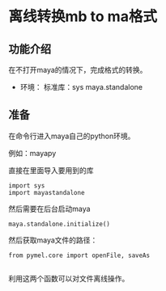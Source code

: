 # 离线转换mb to ma格式

## 功能介绍

在不打开maya的情况下，完成格式的转换。

* 环境：
标准库：sys
maya.standalone

## 准备

在命令行进入maya自己的python环境。

例如：mayapy

直接在里面导入要用到的库

```
import sys
import mayastandalone

```

然后需要在后台启动maya

```
maya.standalone.initialize()
```

然后获取maya文件的路径：
```
from pymel.core import openFile, saveAs


```

利用这两个函数可以对文件离线操作。
